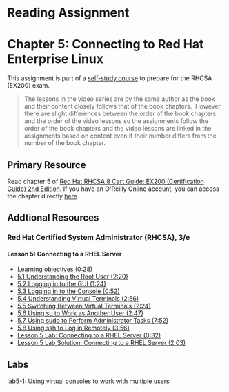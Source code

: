 # Reading Assignment
# Chapter 5: Connecting to Red Hat Enterprise Linux
This assignment is part of a [self-study course](../README.md) to prepare for the RHCSA (EX200) exam.</br>

> The lessons in the video series are by the same author as the book and their content closely follows that of the book chapters.  However, there are slight differences between the order of the book chapters and the order of the video lessons so the assignments follow the order of the book chapters and the video lessons are linked in the assignments based on content even if their number differs from the number of the book chapter.
## Primary Resource
Read chapter 5 of [Red Hat RHCSA 8 Cert Guide: EX200 (Certification Guide) 2nd Edition](https://www.amazon.com/Red-RHCSA-Cert-Guide-Certification/dp/0137341628/).  If you have an O'Reilly Online account, you can access the chapter directly [here](https://learning.oreilly.com/library/view/red-hat-rhcsa/9780137341641/ch05.xhtml).
## Addtional Resources

### Red Hat Certified System Administrator (RHCSA), 3/e

#### Lesson 5: Connecting to a RHEL Server
- [Learning objectives (0:28)](https://learning.oreilly.com/videos/red-hat-certified/9780135656495/9780135656495-RCSA_01_05_00)
- [5.1 Understanding the Root User (2:20)](https://learning.oreilly.com/videos/red-hat-certified/9780135656495/9780135656495-RCSA_01_05_01)
- [5.2 Logging in to the GUI (1:24)](https://learning.oreilly.com/videos/red-hat-certified/9780135656495/9780135656495-RCSA_01_05_02)
- [5.3 Logging in to the Console (0:52)](https://learning.oreilly.com/videos/red-hat-certified/9780135656495/9780135656495-RCSA_01_05_03)
- [5.4 Understanding Virtual Terminals (2:56)](https://learning.oreilly.com/videos/red-hat-certified/9780135656495/9780135656495-RCSA_01_05_04)
- [5.5 Switching Between Virtual Terminals (2:24)](https://learning.oreilly.com/videos/red-hat-certified/9780135656495/9780135656495-RCSA_01_05_05)
- [5.6 Using su to Work as Another User (2:47)](https://learning.oreilly.com/videos/red-hat-certified/9780135656495/9780135656495-RCSA_01_05_06)
- [5.7 Using sudo to Perform Administrator Tasks (7:52)](https://learning.oreilly.com/videos/red-hat-certified/9780135656495/9780135656495-RCSA_01_05_07)
- [5.8 Using ssh to Log in Remotely (3:56)](https://learning.oreilly.com/videos/red-hat-certified/9780135656495/9780135656495-RCSA_01_05_08)
- [Lesson 5 Lab: Connecting to a RHEL Server (0:32)](https://learning.oreilly.com/videos/red-hat-certified/9780135656495/9780135656495-RCSA_01_05_09)
- [Lesson 5 Lab Solution: Connecting to a RHEL Server (2:03)](https://learning.oreilly.com/videos/red-hat-certified/9780135656495/9780135656495-RCSA_01_05_10)

## Labs
[lab5-1: Using virtual consoles to work with multiple users](lab5-1.md)</br>
